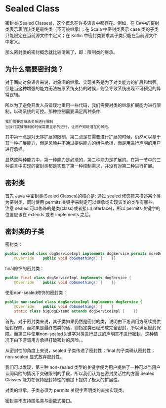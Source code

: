 # Sealed Class

密封类(Sealed Classes)，这个概念在许多语言中都存在。例如，在 C#中的密封类表示表明该类是最终类（不可被继承）；在 Scala 中密封类表示 case 类的子类只能限定在当前源文件中定义；在 Kotlin 中密封类要求其子类只能在当前源文件中定义。

那么密封类的密封概念就比较清晰了，即：限制类的继承。

## 为什么需要密封类？

对于面向对象语言来说，对象间的继承、实现关系是为了对类能力的扩展和增强。但是当这种增强的能力无法被原系统支持的时候，则会导致系统出现不可预见的异常逻辑。

所以为了避免开发人员错误地重用一些代码，我们需要对类的继承扩展能力进行限制，以确系统的可控。那种控制需要满足两种条件:

    我们需要对继承关系进行限制
    当我们突破限制的时候需要显示的进行，让用户知晓潜在的风险。

其中第一点是对无序扩展的限制，第二点是在需要进行扩展的时候，仍然可以基于其一种扩展能力，但是风险并不通过提供能力的组件承担，而是用进行声明的用户进行承担。

显然这两种能力中，第一种能力是必须的，第二种能力是扩展的。在第一节中的三种语言中实现的密封类都是实现了第一种控制需求，并没有对第二种进行扩展。

## 密封类

首先 Java 中密封类(Sealed Classes)的核心是: 通过 sealed 修饰符来描述某个类为密封类，同时使用 permits 关键字来制定可以继承或实现该类的类型有哪些。注意 sealed 可以修饰的是类(class)或者接口(interface)，所以 permits 关键字的位置应该在 extends 或者 implements 之后。

## 密封类的子类

密封类：

```java
public sealed class dogServiceImpl implements dogService permits moreDogService {
    @Override    public void doSomething() {    }}
```

final修饰的密封类：

```java
public final class dogServiceImpl implements dogService {
    @Override    public void doSomething() {    }}
```

使用non-sealed修饰的密封类：

```java
public non-sealed class dogServiceImpl implements dogService {
    @Override    public void doSomething() {    }
    static class bigDogExtend extends dogServiceImpl {    }}
```

首先，对于密封类来说，其子类如果仍然是密封的类，说明由下游调用方继续提供密封保障。而如果是最终态类的话，则指定类已经形成完全密封，所以满足密封保障。而第三种使用non-sealed关键字对类进行显式的声明其不进行密封，这种情况下由下游调用方承担打破密封的风险。。

从密封性的角度上来说，sealed 子类传递了密封性；final 的子类确认密封性；non-sealed 显式放弃密封性。

我们可以发现，第三种 non-sealed 类型的关键字便为用户提供了一种可以当用户认同风险的情况下突破限制的手段，所以我们认为在密封灵活性的方面 Sealed Classes 能力在保持密封特性的前提下提供了极大的扩展性。

对类的继承，子类必须为 permits 关键字声明类的直接实现类。

密封类不支持匿名类与函数式接口。


